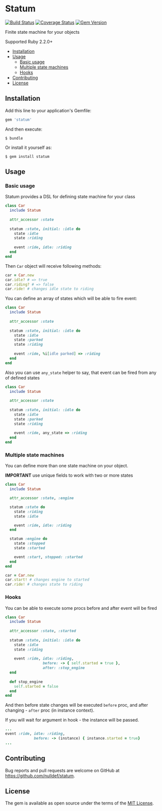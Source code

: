 # Statum

[![Build Status](https://travis-ci.org/nulldef/statum.svg?branch=feature%2Fhooks)](https://travis-ci.org/nulldef/statum)
[![Coverage Status](https://coveralls.io/repos/github/nulldef/statum/badge.svg?branch=master)](https://coveralls.io/github/nulldef/statum?branch=master&v=0.3.1)
[![Gem Version](https://badge.fury.io/rb/statum.svg)](https://badge.fury.io/rb/statum)

 Finite state machine for your objects 
 
Supported Ruby 2.2.0+

- [Installation](#installation)
- [Usage](#usage)
  - [Basic usage](#basic-usage)
  - [Multiple state machines](#multiple-state-machines)
  - [Hooks](#hooks)
- [Contributing](#contributing)
- [License](#license)

## Installation

Add this line to your application's Gemfile:

```ruby
gem 'statum'
```

And then execute:

    $ bundle

Or install it yourself as:

    $ gem install statum

## Usage

### Basic usage
Statum provides a DSL for defining state machine for your class

```ruby
class Car
  include Statum
  
  attr_accessor :state
  
  statum :state, initial: :idle do
    state :idle
    state :riding
    
    event :ride, idle: :riding
  end
end
```

Then `Car` object will receive following methods:
```ruby
car = Car.new
car.idle? # => true
car.riding? # => false
car.ride! # changes idle state to riding
```

You can define an array of states which will be able to fire event:
```ruby
class Car
  include Statum
  
  attr_accessor :state
  
  statum :state, initial: :idle do
    state :idle
    state :parked
    state :riding
    
    event :ride, %i[idle parked] => :riding
  end
end
```

Also you can use `any_state` helper to say, that event can be fired from any of defined states
```ruby
class Car
  include Statum
  
  attr_accessor :state
  
  statum :state, initial: :idle do
    state :idle
    state :parked
    state :riding
    
    event :ride, any_state => :riding
  end
end
```

### Multiple state machines
You can define more than one state machine on your object.

**IMPORTANT** use unique fields to work with two or more states
```ruby
class Car
  include Statum

  attr_accessor :state, :engine

  statum :state do
    state :riding
    state :idle

    event :ride, idle: :riding
  end

  statum :engine do
    state :stopped
    state :started

    event :start, stopped: :started
  end
end
```

```ruby
car = Car.new
car.start! # changes engine to started
car.ride! # changes state to riding
``` 

### Hooks
You can be able to execute some procs before and after event will be fired

```ruby
class Car
  include Statum
  
  attr_accessor :state, :started
  
  statum :state, initial: :idle do
    state :idle
    state :riding
    
    event :ride, idle: :riding,
                 before: -> { self.started = true },
                 after: :stop_engine
  end
  
  def stop_engine
    self.started = false
  end
end
```

And then before state changes will be executed `before` proc, and after
changing - `after` proc (in instance context).

If you will wait for argument in hook - the instance will be passed.
```ruby
...
event :ride, idle: :riding, 
             before: -> (instance) { instance.started = true}
...
```

## Contributing

Bug reports and pull requests are welcome on GitHub at https://github.com/nulldef/statum.

## License

The gem is available as open source under the terms of the [MIT License](https://opensource.org/licenses/MIT).

